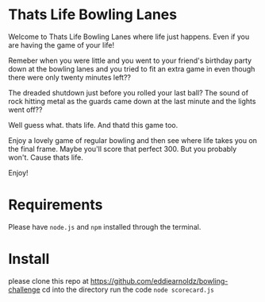 
Thats Life Bowling Lanes
=================

Welcome to Thats Life Bowling Lanes where life just happens. Even if you are having the game of your life!

Remeber when you were little and you went to your friend's birthday party down at the bowling lanes and you tried to fit an extra game in even though there were only twenty minutes left??

The dreaded shutdown just before you rolled your last ball? The sound of rock hitting metal as the guards came down at the last minute and the lights went off??

Well guess what. thats life. And thatd this game too.

Enjoy a lovely game of regular bowling and then see where life takes you on the final frame. Maybe you'll score that perfect 300. But you probably won't. Cause thats life.

Enjoy!

# Requirements
Please have ```node.js``` and ```npm``` installed through the terminal.

# Install
please clone this repo at https://github.com/eddiearnoldz/bowling-challenge
cd into the directory
run the code ```node scorecard.js```


